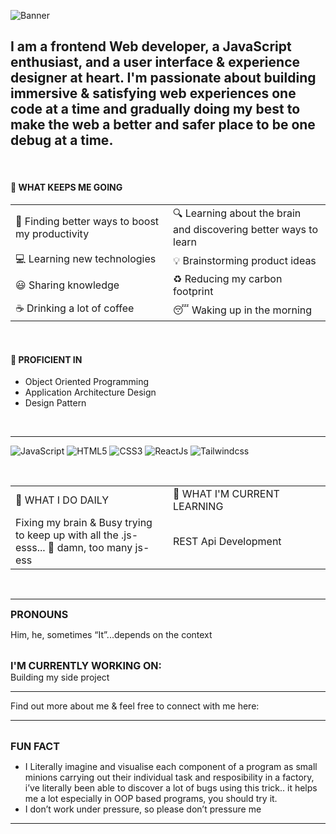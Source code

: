 ![Banner](/assets/Github%20banner.gif)

I am a frontend Web developer, a JavaScript enthusiast, and a user interface & experience designer at heart. I'm passionate about building immersive & satisfying web experiences one code at a time and gradually doing my best to make the web a better and safer place to be one debug at a time.
--------------------------

<br/>


#### 🔰 WHAT KEEPS ME GOING
<table>
<tr>
<td width="50%">
🎯 Finding better ways to boost my productivity
</td>
<td width="50%">
🔍 Learning about the brain and discovering better ways to learn
</td>
</tr>
<tr>
<td width="50%">
💻 Learning new technologies
</td>
<td width="50%">
💡 Brainstorming product ideas
</td>
</tr>
<tr>
<td width="50%">
😃 Sharing knowledge
</td>
<td width="50%">
♻️ Reducing my carbon footprint
</td>
</tr>
<tr>
<td width="50%">
☕ Drinking a lot of coffee
</td>
<td width="50%">
😴 Waking up in the morning
</td>
</tr>
</table>
<br/>

#### 🔰 PROFICIENT IN
- Object Oriented Programming
- Application Architecture Design
- Design Pattern

<br/>

--------------------------
![JavaScript](https://img.shields.io/badge/JavaScript-323330?style=for-the-badge&logo=javascript&logoColor=F7DF1E)
![HTML5](https://img.shields.io/badge/HTML5-E34F26?style=for-the-badge&logo=html5&logoColor=white)
![CSS3](https://img.shields.io/badge/CSS3-1572B6?style=for-the-badge&logo=css3&logoColor=white)
![ReactJs](https://img.shields.io/badge/ReactJs-000000?style=for-the-badge&logo=React&logoColor=00D8FF)
![Tailwindcss](https://img.shields.io/badge/Tailwindcss-000000?style=for-the-badge&logo=tailwindcss&logoColor=00D8FF)

<br/>

<table>
  <tr>
    <td width="50%">🔰 WHAT I DO DAILY</td>
    <td width="50%">🔰 WHAT I'M CURRENT LEARNING</td>
  </tr>
  <tr>
    <td width="50%">
       Fixing my brain & Busy trying to keep up with all the .js-esss...
      😤 damn, too many js-ess
    </td>
    <td width="50%">
    REST Api Development
    </td>
  </tr>
</table>

<br/>

--------------------------

<span style="font-weight: bold; font-size: 16px">
PRONOUNS
</span> 
<br/>

Him, he, sometimes “It”...depends on the context

<br/>
<span style="font-weight: bold; font-size: 16px">
I'M CURRENTLY WORKING ON:
</span> 
<br/>
Building my side project 

--------------------------

Find out more about me & feel free to connect with me here:

--------------------------

<br/>
<span style="font-weight: bold; font-size: 16px">
FUN FACT
</span> 
<br/>

- I Literally imagine and visualise each component of a program as small minions carrying out their individual task and resposibility in a factory, i’ve literally been able to discover a lot of bugs using this trick.. it helps me a lot especially in OOP based programs, you should try it.
- I don’t work under pressure, so please don’t pressure me

--------------------------

